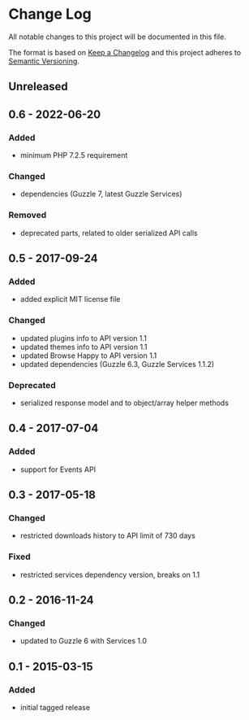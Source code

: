 # Change Log
All notable changes to this project will be documented in this file.

The format is based on [Keep a Changelog](http://keepachangelog.com/) 
and this project adheres to [Semantic Versioning](http://semver.org/).

## Unreleased

## 0.6 - 2022-06-20

### Added
- minimum PHP 7.2.5 requirement

### Changed
- dependencies (Guzzle 7, latest Guzzle Services)

### Removed
- deprecated parts, related to older serialized API calls

## 0.5 - 2017-09-24

### Added
 - added explicit MIT license file

### Changed
 - updated plugins info to API version 1.1
 - updated themes info to API version 1.1
 - updated Browse Happy to API version 1.1
 - updated dependencies (Guzzle 6.3, Guzzle Services 1.1.2)

### Deprecated
 - serialized response model and to object/array helper methods

## 0.4 - 2017-07-04

### Added
 - support for Events API

## 0.3 - 2017-05-18

### Changed
- restricted downloads history to API limit of 730 days

### Fixed
- restricted services dependency version, breaks on 1.1

## 0.2 - 2016-11-24

### Changed
- updated to Guzzle 6 with Services 1.0 

## 0.1 - 2015-03-15
 
### Added
 - initial tagged release
